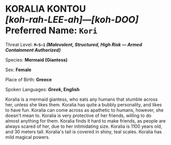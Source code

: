 # KORALIA KONTOU<br>*[koh-rah-LEE-ah]—[koh-DOO]*<br>Preferred Name: `Kori`

Threat Level: **`M—S—1` *(Malevolent, Structured, High Risk — Armed Containment Authorized)***

Species: **Mermaid (Giantess)**

Sex: **Female**

Place of Birth: **Greece**

Spoken Languages: ***Greek*, English**

Koralia is a mermaid giantess, who eats any humans that stumble across her, unless she likes them. Koralia has quite a bubbly personality, and likes to have fun. Koralia can come across as apathetic to humans, however, she doesn't mean to. Koralia is very protective of her friends, willing to do almost anything for them. Koralia finds it hard to make friends, as people are always scared of her, due to her intimidating size. Koralia is 1100 years old, and 30 meters tall. Koralia's tail is covered in shiny, teal scales. Koralia has mild magical powers.


